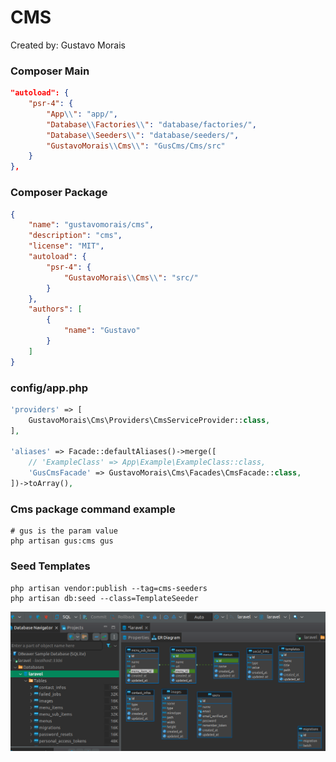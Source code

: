 # CMS

Created by: Gustavo Morais

### Composer Main
```json
"autoload": {
    "psr-4": {
        "App\\": "app/",
        "Database\\Factories\\": "database/factories/",
        "Database\\Seeders\\": "database/seeders/",
        "GustavoMorais\\Cms\\": "GusCms/Cms/src"
    }
},
```

### Composer Package
```json
{
    "name": "gustavomorais/cms",
    "description": "cms",
    "license": "MIT",
    "autoload": {
        "psr-4": {
            "GustavoMorais\\Cms\\": "src/"
        }
    },
    "authors": [
        {
            "name": "Gustavo"
        }
    ]
}
```

### config/app.php
```php
'providers' => [
    GustavoMorais\Cms\Providers\CmsServiceProvider::class,
],

'aliases' => Facade::defaultAliases()->merge([
    // 'ExampleClass' => App\Example\ExampleClass::class,
    'GusCmsFacade' => GustavoMorais\Cms\Facades\CmsFacade::class,
])->toArray(),
```

### Cms package command example
```
# gus is the param value
php artisan gus:cms gus
```

### Seed Templates
```
php artisan vendor:publish --tag=cms-seeders
php artisan db:seed --class=TemplateSeeder
```

![](./imgs/cmsDb1.png)
